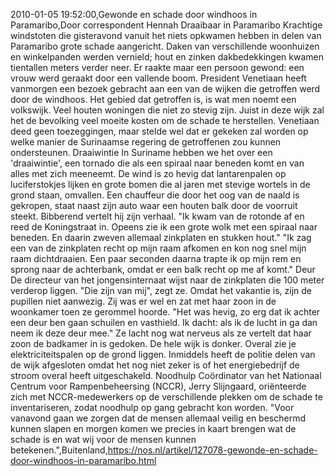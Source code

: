 2010-01-05 19:52:00,Gewonde en schade door windhoos in Paramaribo,Door correspondent Hennah Draaibaar in Paramaribo Krachtige windstoten die gisteravond vanuit het niets opkwamen hebben in delen van Paramaribo grote schade aangericht. Daken van verschillende woonhuizen en winkelpanden werden vernield; hout en zinken dakbedekkingen kwamen tientallen meters verder neer. Er raakte maar een persoon gewond: een vrouw werd geraakt door een vallende boom. President Venetiaan heeft vanmorgen een bezoek gebracht aan een van de wijken die getroffen werd door de windhoos. Het gebied dat getroffen is, is wat men noemt een volkswijk. Veel houten woningen die niet zo stevig zijn. Juist in deze wijk zal het de bevolking veel moeite kosten om de schade te herstellen. Venetiaan deed geen toezeggingen, maar stelde wel dat er gekeken zal worden op welke manier de Surinaamse regering de getroffenen zou kunnen ondersteunen. Draaiwintie In Suriname hebben we het over een 'draaiwintie', een tornado die als een spiraal naar beneden komt en van alles met zich meeneemt. De wind is zo hevig dat lantarenpalen op luciferstokjes lijken en grote bomen die al jaren met stevige wortels in de grond staan, omvallen. Een chauffeur die door het oog van de naald is gekropen, staat naast zijn auto waar een houten balk door de voorruit steekt. Bibberend vertelt hij zijn verhaal. "Ik kwam van de rotonde af en reed de Koningstraat in. Opeens zie ik een grote wolk met een spiraal naar beneden. En daarin zweven allemaal zinkplaten en stukken hout." "Ik zag een van de zinkplaten recht op mijn raam afkomen en kon nog snel mijn raam dichtdraaien. Een paar seconden daarna trapte ik op mijn rem en sprong naar de achterbank, omdat er een balk recht op me af komt." Deur De directeur van het jongensinternaat wijst naar de zinkplaten die 100 meter verderop liggen. "Die zijn van mij", zegt ze. Omdat het vakantie is, zijn de pupillen niet aanwezig. Zij was er wel en zat met haar zoon in de woonkamer toen ze gerommel hoorde. "Het was hevig, zo erg dat ik achter een deur ben gaan schuilen en vasthield. Ik dacht: als ik de lucht in ga dan neem ik deze deur mee." Ze lacht nog wat nerveus als ze vertelt dat haar zoon de badkamer in is gedoken. De hele wijk is donker. Overal zie je elektriciteitspalen op de grond liggen. Inmiddels heeft de politie delen van de wijk afgesloten omdat het nog niet zeker is of het energiebedrijf de stroom overal heeft uitgeschakeld. Noodhulp Coördinator van het Nationaal Centrum voor Rampenbeheersing (NCCR), Jerry Slijngaard, oriënteerde zich met NCCR-medewerkers op de verschillende plekken om de schade te inventariseren, zodat noodhulp op gang gebracht kon worden. "Voor vanavond gaan we zorgen dat de mensen allemaal veilig en beschermd kunnen slapen en morgen komen we precies in kaart brengen wat de schade is en wat wij voor de mensen kunnen betekenen.",Buitenland,https://nos.nl/artikel/127078-gewonde-en-schade-door-windhoos-in-paramaribo.html